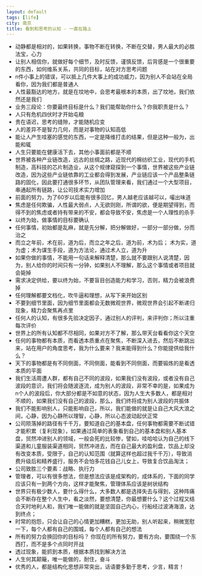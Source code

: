 ```yaml
---
layout: default
tags: [life]
city: 南京
title: 看到和思考的认知 - 一直在路上
---
```


+ 动静都是相对的，如果转换，事物不断在转换，不断在交替，男人最大的必胜法宝，心力
+ 让别人相信你，就做好每个细节，及时反馈，谨慎反馈，后背感是一个很重要的东西，如何维系关系，共同的目标，站在对方思考问题
+ n件小事上的错误，可以抵上几件大事上的成功威力，因为别人不会站在全局看你，因为我们都是普通人
+ 人性最豁达的地方，就是在坟地中，会思考最根本的本质，出了坟地，我们依然还是我们
+ 业务三段论：你要最终目标是什么？我们能帮助你什么？你我职责是什么？
+ 人只有危机四伏时才开始屯粮
+ 贵在语迟，思考的缝隙，才能随机应变
+ 人的差异不是智力几何，而是对事物的认知高低
+ 能让人产生哇塞的感觉的东西，一定是降维打击的结果，但是这种一般为，出能和辄
+ 人生只要能在健康活下去，其他小事面前都是不顺
+ 世界被各种产业链改造，远古的丝绸之路，近现代的棉纺织工业，现代的手机制造，高科技的芯片制造业，从这个规律窥探到一个事情，世界被这些产业链改造，因为这些产业链依靠的工业都会得到发展，产业链应该一个产品整条链路的固化，因此要打通很多环节，从团队管理来看，我们通过一个大型项目，串通起所有链路，让公司技术实力增加
+ 前面的努力，为了60岁以后能有很多回忆，男人越老应该越可以，嘬出味道
+ 焦虑是任何欺骗，人性最大弱点，人无欲则刚，所谓的欲，便是期望得到，而得不到的焦虑或者持有带来的不安，都会导致不安，焦虑是一个人理性的杀手
+ 以终为始，做事情的目标要确认
+ 任何事情，初始都是乱麻，就是先分解，把分解做好，一部分一部分做，分而治之
+ 而立之年前，术在前，道为后，而立之年之后，道为前，术为后； 术为实，道为虚；术为谋生手段，道为方法论，通过术人立，道为升
+ 如果你做的事情，不能用一句话来解释清楚，那么就不要跟别人说清楚，因为，别人给你的时间只有一分钟，如果别人不理解，那么这个事情或者项目就会毙掉
+ 需求决定供给，要以终为始，不要盲目创造能力和学习，否则，精力会被浪费掉
+ 任何理解都要文档化，吹牛逼和理想，从写下来开始区别
+ 不要到细节里面，因为细节里面都会无数微观世界，微观世界会引起不断递归现象，精力会聚焦再点里
+ 任何人的认知，有很多先验决定因子，通过别人的评判，来评判你；所以注重每次评价
+ 世界上的所有认知都不尽相同，如果对方不了解，那么带天台看看你这个天空
+ 任何的事物都有本质，而看透本质重点在聚焦，不断深入进去，然后不断跳出来，站在用户的角度思考，我为什么要来？我来能得到什么？你能提供给我什么？
+ 天下的事物都是有不同侧面，不同侧面，能看到不同侧面，而要锻炼的是看透本质的平面
+ 我们生活周遭人群，都有自己不同的波段，如果我们没有波段，或者没有自己波段的意识，我们将会随波逐流，成为别人的波段，非常不幸的是，如果成为n个人的波段后，你大部分都是不如意的状态，因为人生大多数人，都是相对不顺的，如果我们没有自己的波段，那么，我们终将成为别人波段的共振体
+ 我们不能影响别人，只能影响自己，所以，我们能做的就是让自己大风大浪之间，心静，因为心静所以理智，心静，所以心态波动起伏正常
+ 公司陨落掉的路径有千千万，要知道自己的基本盘，任何事物都需要不断试错才能积累（复利现象），如果通过简单的表象看到自己的基本盘和别人基本盘，贸然冲进别人的领域，一般会死的比较惨，譬如，哇哈哈认为自己的线下渠道和儿童服装渠道相同，贸然冲进去，而在自己最大的盈利盘，饮品上却没有改变本质，受限于，自己的认知范围（就算这样也超过我千千万），导致消费升级后和精养盛行，服务不会怕多花钱自己儿女上，导致复合饮品淘汰；
+ 公司致胜三个要素：战略、执行力
+ 管理者，可以有很多想法，但是想法应该是成架构的，成体系的，下面的同学应该只有一到两个方向，这样才能聚焦，管理体系应该是树状结构
+ 世界只有极少数人，要什么得什么，大多数人都是选择失去与得到，这种阵痛会不断存在整个人生中，看之淡然，要想清楚，你最想要什么？这个过程又结合天时地利人和，我们唯一能做的就是坚固自己内心，行船经过波涛海浪，达到终点；
+ 时常的抱怨，只会让自己的心情更加糟糕，更加无助，别人听起来，稍微宽慰一下，每个人都有自己的围城，每个人都有自己的想法
+ 所有的努力会换回你的目标吗？ 你现在的所有努力，要有方向，要围绕一个东西打，而不是多个点同时开战
+ 透过现象，能抓到本质，根据本质找到解决方法
+ 人生何其颠簸，唯一能做的，耐住，奋斗
+ 优秀的人，都是结构化思想非常突出，话语要多勤于思考，少言，精言！

